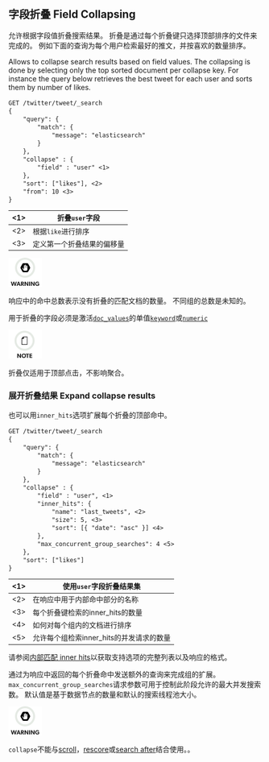## 字段折叠 Field Collapsing

允许根据字段值折叠搜索结果。 折叠是通过每个折叠键只选择顶部排序的文件来完成的。 例如下面的查询为每个用户检索最好的推文，并按喜欢的数量排序。

Allows to collapse search results based on field values. The collapsing is done by selecting only the top sorted document per collapse key. For instance the query below retrieves the best tweet for each user and sorts them by number of likes.
    
    
    GET /twitter/tweet/_search
    {
        "query": {
            "match": {
                "message": "elasticsearch"
            }
        },
        "collapse" : {
            "field" : "user" <1>
        },
        "sort": ["likes"], <2>
        "from": 10 <3>
    }

<1>| 折叠`user`字段     
---|---    
<2>| 根据`like`进行排序     
<3>| 定义第一个折叠结果的偏移量   
  
![Warning](/images/icons/warning.png)

响应中的命中总数表示没有折叠的匹配文档的数量。 不同组的总数是未知的。

用于折叠的字段必须是激活[`doc_values`](doc-values.html)的单值[`keyword`](keyword.html)或[`numeric`](number.html)


![Note](/images/icons/note.png)

折叠仅适用于顶部点击，不影响聚合。

### 展开折叠结果 Expand collapse results

也可以用`inner_hits`选项扩展每个折叠的顶部命中。    
    
    GET /twitter/tweet/_search
    {
        "query": {
            "match": {
                "message": "elasticsearch"
            }
        },
        "collapse" : {
            "field" : "user", <1>
            "inner_hits": {
                "name": "last_tweets", <2>
                "size": 5, <3>
                "sort": [{ "date": "asc" }] <4>
            },
            "max_concurrent_group_searches": 4 <5>
        },
        "sort": ["likes"]
    }

<1>| 使用`user`字段折叠结果集  
---|---    
<2>| 在响应中用于内部命中部分的名称     
<3>| 每个折叠键检索的inner_hits的数量     
<4>| 如何对每个组内的文档进行排序     
<5>| 允许每个组检索inner_hits的并发请求的数量   

请参阅[内部匹配 inner hits](search-request-inner-hits.html)以获取支持选项的完整列表以及响应的格式。

通过为响应中返回的每个折叠命中发送额外的查询来完成组的扩展。 `max_concurrent_group_searches`请求参数可用于控制此阶段允许的最大并发搜索数。 默认值是基于数据节点的数量和默认的搜索线程池大小。

![Warning](/images/icons/warning.png)

`collapse`不能与[scroll](search-request-scroll.html)，[rescore](search-request-rescore.html)或[search after](search-request-search-after.html)结合使用。。
